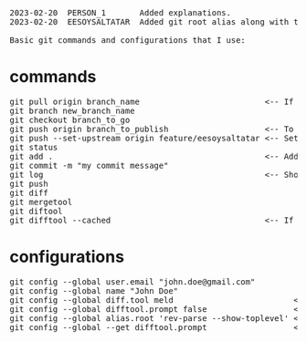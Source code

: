 <pre> 
2023-02-20  PERSON_1       Added explanations. 
2023-02-20  EESOYSALTATAR  Added git root alias along with the titles.  
  
Basic git commands and configurations that I use:  
</pre>  
# commands  
<pre>
git pull origin branch_name                          <-- If upstream is set git pull is enough  
git branch new_branch_name  
git checkout branch_to_go  
git push origin branch_to_publish                    <-- To push the branch for the first time  
git push --set-upstream origin feature/eesoysaltatar <-- Set the origin representation of the local  
git status  
git add .                                            <-- Adds everything to staging  
git commit -m "my commit message"  
git log                                              <-- Shows branch distributions if added --graph
git push  
git diff  
git mergetool  
git diftool  
git difftool --cached                                <-- If your changes are staged  
</pre>  
# configurations  
<pre>
git config --global user.email "john.doe@gmail.com"  
git config --global name "John Doe"  
git config --global diff.tool meld                         <-- Alternative: bcompare  
git config --global difftool.prompt false                  <-- Don't ask if open with meld  
git config --global alias.root 'rev-parse --show-toplevel' <-- $git root command goes to top level  
git config --global --get difftool.prompt                  <-- To remove use --unset  
</pre>
